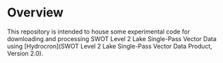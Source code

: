 # Overview
This repository is intended to house some experimental code for downloading and processing SWOT Level 2 Lake Single-Pass Vector Data using [Hydrocron](SWOT Level 2 Lake Single-Pass Vector Data Product, Version 2.0).

